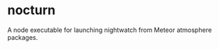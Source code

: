 nocturn
=======================

A node executable for launching nightwatch from Meteor atmosphere packages.  
